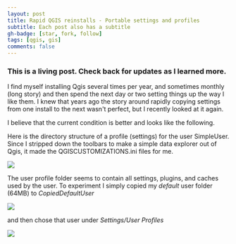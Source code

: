 ```yaml
---
layout: post
title: Rapid QGIS reinstalls - Portable settings and profiles
subtitle: Each post also has a subtitle
gh-badge: [star, fork, follow]
tags: [qgis, gis]
comments: false
---
```


### This is a living post. Check back for updates as I learned more.

I find myself installing Qgis several times per year, and sometimes monthly (long story) and then spend the next day or two setting things up the way I like them. I knew that years ago the story around rapidly copying settings from one install to the next wasn't perfect, but I recently looked at it again.

I believe that the current condition is better and looks like the following. 

Here is the directory structure of a profile (settings) for the user SimpleUser. Since I stripped down the toolbars to make a simple data explorer out of Qgis, it  made the QGISCUSTOMIZATIONS.ini files for me.

![](C:\Users\br8kw\Documents\github\johnzastrow.github.io\_posts\img\33c585aa4d205f3ae771b5187e70c634cfc0a7c7.png)

The user profile folder seems to contain all settings, plugins, and caches used by the user. To experiment I simply copied my *default* user folder (64MB) to *CopiedDefaultUser* 

![](C:\Users\br8kw\Documents\github\johnzastrow.github.io\_posts\img\8f83f436b35dc2dfcce00f9e79e45496a86fa37e.png)

and then chose that user under *Settings/User Profiles*

![](C:\Users\br8kw\Documents\github\johnzastrow.github.io\_posts\img\308488efb711756927c44c0f20bc29af43e8b550.png)




